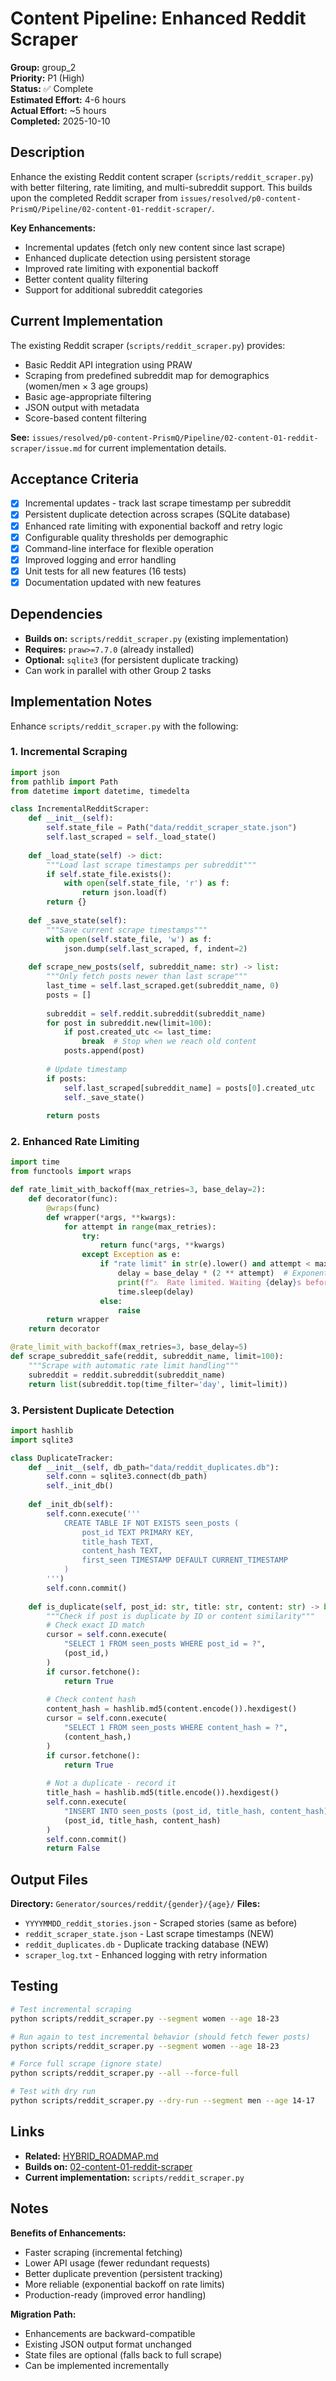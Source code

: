 # Content Pipeline: Enhanced Reddit Scraper

**Group:** group_2  
**Priority:** P1 (High)  
**Status:** ✅ Complete  
**Estimated Effort:** 4-6 hours  
**Actual Effort:** ~5 hours  
**Completed:** 2025-10-10  

## Description

Enhance the existing Reddit content scraper (`scripts/reddit_scraper.py`) with better filtering, rate limiting, and multi-subreddit support. This builds upon the completed Reddit scraper from `issues/resolved/p0-content-PrismQ/Pipeline/02-content-01-reddit-scraper/`.

**Key Enhancements:**
- Incremental updates (fetch only new content since last scrape)
- Enhanced duplicate detection using persistent storage
- Improved rate limiting with exponential backoff
- Better content quality filtering
- Support for additional subreddit categories

## Current Implementation

The existing Reddit scraper (`scripts/reddit_scraper.py`) provides:
- Basic Reddit API integration using PRAW
- Scraping from predefined subreddit map for demographics (women/men × 3 age groups)
- Basic age-appropriate filtering
- JSON output with metadata
- Score-based content filtering

**See:** `issues/resolved/p0-content-PrismQ/Pipeline/02-content-01-reddit-scraper/issue.md` for current implementation details.

## Acceptance Criteria

- [x] Incremental updates - track last scrape timestamp per subreddit
- [x] Persistent duplicate detection across scrapes (SQLite database)
- [x] Enhanced rate limiting with exponential backoff and retry logic
- [x] Configurable quality thresholds per demographic
- [x] Command-line interface for flexible operation
- [x] Improved logging and error handling
- [x] Unit tests for all new features (16 tests)
- [x] Documentation updated with new features

## Dependencies

- **Builds on:** `scripts/reddit_scraper.py` (existing implementation)
- **Requires:** `praw>=7.7.0` (already installed)
- **Optional:** `sqlite3` (for persistent duplicate tracking)
- Can work in parallel with other Group 2 tasks

## Implementation Notes

Enhance `scripts/reddit_scraper.py` with the following:

### 1. Incremental Scraping

```python
import json
from pathlib import Path
from datetime import datetime, timedelta

class IncrementalRedditScraper:
    def __init__(self):
        self.state_file = Path("data/reddit_scraper_state.json")
        self.last_scraped = self._load_state()
    
    def _load_state(self) -> dict:
        """Load last scrape timestamps per subreddit"""
        if self.state_file.exists():
            with open(self.state_file, 'r') as f:
                return json.load(f)
        return {}
    
    def _save_state(self):
        """Save current scrape timestamps"""
        with open(self.state_file, 'w') as f:
            json.dump(self.last_scraped, f, indent=2)
    
    def scrape_new_posts(self, subreddit_name: str) -> list:
        """Only fetch posts newer than last scrape"""
        last_time = self.last_scraped.get(subreddit_name, 0)
        posts = []
        
        subreddit = self.reddit.subreddit(subreddit_name)
        for post in subreddit.new(limit=100):
            if post.created_utc <= last_time:
                break  # Stop when we reach old content
            posts.append(post)
        
        # Update timestamp
        if posts:
            self.last_scraped[subreddit_name] = posts[0].created_utc
            self._save_state()
        
        return posts
```

### 2. Enhanced Rate Limiting

```python
import time
from functools import wraps

def rate_limit_with_backoff(max_retries=3, base_delay=2):
    def decorator(func):
        @wraps(func)
        def wrapper(*args, **kwargs):
            for attempt in range(max_retries):
                try:
                    return func(*args, **kwargs)
                except Exception as e:
                    if "rate limit" in str(e).lower() and attempt < max_retries - 1:
                        delay = base_delay * (2 ** attempt)  # Exponential backoff
                        print(f"⚠️  Rate limited. Waiting {delay}s before retry...")
                        time.sleep(delay)
                    else:
                        raise
        return wrapper
    return decorator

@rate_limit_with_backoff(max_retries=3, base_delay=5)
def scrape_subreddit_safe(reddit, subreddit_name, limit=100):
    """Scrape with automatic rate limit handling"""
    subreddit = reddit.subreddit(subreddit_name)
    return list(subreddit.top(time_filter='day', limit=limit))
```

### 3. Persistent Duplicate Detection

```python
import hashlib
import sqlite3

class DuplicateTracker:
    def __init__(self, db_path="data/reddit_duplicates.db"):
        self.conn = sqlite3.connect(db_path)
        self._init_db()
    
    def _init_db(self):
        self.conn.execute('''
            CREATE TABLE IF NOT EXISTS seen_posts (
                post_id TEXT PRIMARY KEY,
                title_hash TEXT,
                content_hash TEXT,
                first_seen TIMESTAMP DEFAULT CURRENT_TIMESTAMP
            )
        ''')
        self.conn.commit()
    
    def is_duplicate(self, post_id: str, title: str, content: str) -> bool:
        """Check if post is duplicate by ID or content similarity"""
        # Check exact ID match
        cursor = self.conn.execute(
            "SELECT 1 FROM seen_posts WHERE post_id = ?", 
            (post_id,)
        )
        if cursor.fetchone():
            return True
        
        # Check content hash
        content_hash = hashlib.md5(content.encode()).hexdigest()
        cursor = self.conn.execute(
            "SELECT 1 FROM seen_posts WHERE content_hash = ?",
            (content_hash,)
        )
        if cursor.fetchone():
            return True
        
        # Not a duplicate - record it
        title_hash = hashlib.md5(title.encode()).hexdigest()
        self.conn.execute(
            "INSERT INTO seen_posts (post_id, title_hash, content_hash) VALUES (?, ?, ?)",
            (post_id, title_hash, content_hash)
        )
        self.conn.commit()
        return False
```

## Output Files

**Directory:** `Generator/sources/reddit/{gender}/{age}/`
**Files:**
- `YYYYMMDD_reddit_stories.json` - Scraped stories (same as before)
- `reddit_scraper_state.json` - Last scrape timestamps (NEW)
- `reddit_duplicates.db` - Duplicate tracking database (NEW)
- `scraper_log.txt` - Enhanced logging with retry information

## Testing

```bash
# Test incremental scraping
python scripts/reddit_scraper.py --segment women --age 18-23

# Run again to test incremental behavior (should fetch fewer posts)
python scripts/reddit_scraper.py --segment women --age 18-23

# Force full scrape (ignore state)
python scripts/reddit_scraper.py --all --force-full

# Test with dry run
python scripts/reddit_scraper.py --dry-run --segment men --age 14-17
```

## Links

- **Related:** [HYBRID_ROADMAP.md](../../../docs/roadmaps/HYBRID_ROADMAP.md)
- **Builds on:** [02-content-01-reddit-scraper](../../resolved/p0-content-PrismQ/Pipeline/02-content-01-reddit-scraper/issue.md)
- **Current implementation:** `scripts/reddit_scraper.py`

## Notes

**Benefits of Enhancements:**
- Faster scraping (incremental fetching)
- Lower API usage (fewer redundant requests)
- Better duplicate prevention (persistent tracking)
- More reliable (exponential backoff on rate limits)
- Production-ready (improved error handling)

**Migration Path:**
- Enhancements are backward-compatible
- Existing JSON output format unchanged
- State files are optional (falls back to full scrape)
- Can be implemented incrementally
